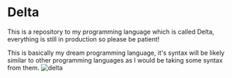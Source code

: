 # Delta
This is a repository to my programming language which is called Delta, everything is still in production so please be patient!

This is basically my dream programming language, it's syntax will be likely similar to other programming languages as I would be taking some syntax from them.
![delta](https://github.com/zenullr/Delta/assets/154377620/1b482a58-4209-4771-ace6-c0f5019eaa03)
